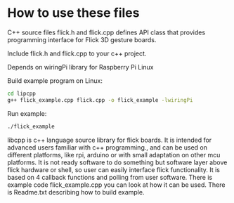 # How to use these files
C++ source files flick.h and flick.cpp defines API class that provides programming interface for Flick 3D gesture boards.

Include flick.h and flick.cpp to your c++ project.

Depends on wiringPi library for Raspberry Pi Linux

Build example program on Linux:
```bash
cd lipcpp
g++ flick_example.cpp flick.cpp -o flick_example -lwiringPi

```

Run example:
```bash
./flick_example
```

libcpp is c++ language source library for flick boards. It is intended for advanced users familiar with c++ programming., and can be used on different platforms, like rpi, arduino or with small adaptation on other mcu platforms. It is not ready software to do something but software layer above flick hardware or shell, so user can easily interface flick functionality. It is based on 4 callback functions and polling from user software. There is example code flick_example.cpp you can look at how it can be used. There is Readme.txt describing how to build example.
